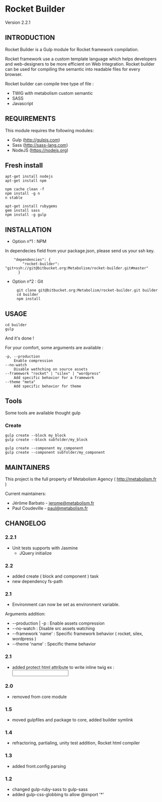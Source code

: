# Rocket Builder #

Version 2.2.1

INTRODUCTION
------------

Rocket Builder is a Gulp module for Rocket framework compilation.

Rocket framework use a custom template language which helps developers and web-designers to be more efficient on Web Integration. Rocket builder can be used for compiling the semantic into readable files for every browser.

Rocket builder can compile tree type of file : 
 * TWIG with metabolism custom semantic
 * SASS
 * Javascript
 
REQUIREMENTS
------------

This module requires the following modules:

 * Gulp (http://gulpjs.com)
 * Sass (http://sass-lang.com)
 * NodeJS (https://nodejs.org)
 
Fresh install
------------

    apt-get install nodejs
    apt-get install npm

    npm cache clean -f
    npm install -g n
    n stable
	
    apt-get install rubygems
    gem install sass
    npm install -g gulp

INSTALLATION
------------

* Option n°1 : NPM

In dependecies field from your package.json, please send us your ssh key.

        "dependencies": {
            "rocket-builder": "git+ssh://git@bitbucket.org:Metabolism/rocket-builder.git#master"
          }

* Option n°2 : Git 

        git clone git@bitbucket.org:Metabolism/rocket-builder.git builder
        cd builder
        npm install
        
USAGE
------------

    cd builder
    gulp
    
And it's done !

For your comfort, some arguments are available : 

    -p, --production
        Enable compression
    --no-watch
        Disable wathching on source assets
    --framework "rocket" | "silex" | "wordpress"
        Add specific behavior for a framework
    --theme "meta"
        Add specific behavior for theme
   
        
Tools
-----------

Some tools are available thought gulp

### Create ###

    gulp create --block my_block
    gulp create --block subfolder/my_block
    
    gulp create --component my_component
    gulp create --component subfolder/my_component
        
MAINTAINERS
-----------

This project is the full property of Metabolism Agency ( http://metabolism.fr )

Current maintainers:
 * Jérôme Barbato - jerome@metabolism.fr
 * Paul Coudeville - paul@metabolism.fr 
 
CHANGELOG
-----------


### 2.2.1 ###
* Unit tests supports with Jasmine
  * JQuery initialize

### 2.2 ###
* added create ( block and component ) task
* new dependency fs-path
### 2.1 ###
* Environment can now be set as environment variable.

Arguments addition:
* --production | -p : Enable assets compression
* --no-watch        : Disable src assets watching
* --framework 'name'      : Specific framework behavior ( rocket, silex, wordpress )
* --theme 'name' : Specific theme behavior

### 2.1 ###
* added protect html attribute to write inline twig ex : <input protect="{{ required ? 'required' }}">
### 2.0 ###
* removed from core module
### 1.5 ###
 * moved gulpfiles and package to core, added builder symlink
### 1.4 ###
 * refractoring, partialing, unity test addition, Rocket html compiler
### 1.3 ###
 * added front.config parsing
### 1.2 ###
 * changed gulp-ruby-sass to gulp-sass
 * added gulp-css-globbing to allow @import '*'